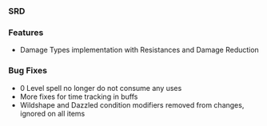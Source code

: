 ### SRD
### Features
- Damage Types implementation with Resistances and Damage Reduction
### Bug Fixes
- 0 Level spell no longer do not consume any uses
- More fixes for time tracking in buffs
- Wildshape and Dazzled condition modifiers removed from changes, ignored on all items